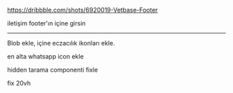 https://dribbble.com/shots/6920019-Vetbase-Footer

 iletişim footer'ın içine girsin

----

Blob ekle, içine eczacılık ikonları ekle.



en alta whatsapp icon ekle



hidden tarama componenti fixle



fix 20vh